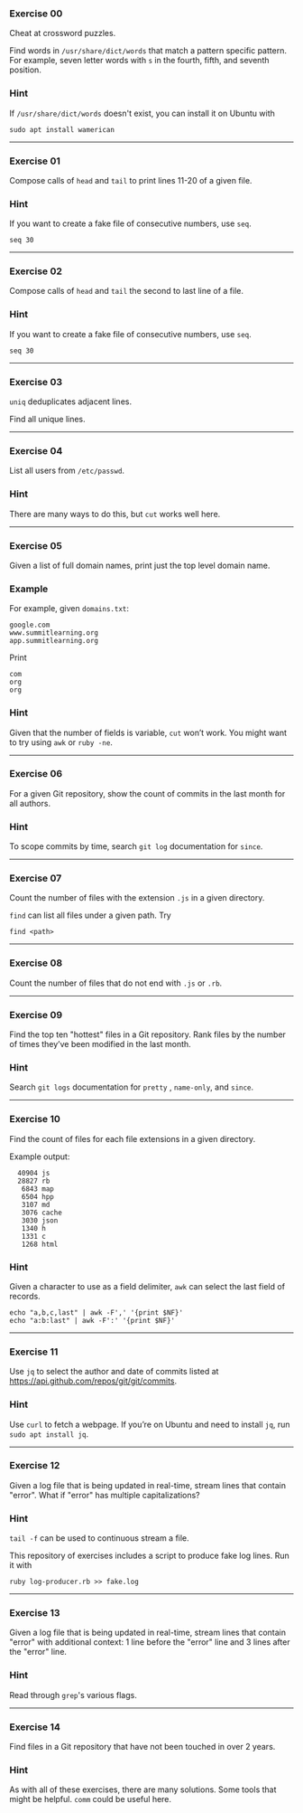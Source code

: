 ### Exercise 00
Cheat at crossword puzzles.

Find words in `/usr/share/dict/words` that match a pattern specific pattern. For example, seven letter words with `s` in the fourth, fifth, and seventh position.

### Hint
If `/usr/share/dict/words` doesn't exist, you can install it on Ubuntu with
```
sudo apt install wamerican
```

---
### Exercise 01
Compose calls of `head` and `tail` to print lines 11-20 of a given file.

### Hint
If you want to create a fake file of consecutive numbers, use `seq`.
```
seq 30
```

---

### Exercise 02
Compose calls of `head` and `tail` the second to last line of a file.

### Hint
If you want to create a fake file of consecutive numbers, use `seq`.
```
seq 30
```

---
### Exercise 03
`uniq` deduplicates adjacent lines.

Find all unique lines.

---
### Exercise 04
List all users from `/etc/passwd`.

### Hint
There are many ways to do this, but `cut` works well here.

---
### Exercise 05
Given a list of full domain names, print just the top level domain name.

### Example
For example, given `domains.txt`:
```
google.com
www.summitlearning.org
app.summitlearning.org
```

Print
```
com
org
org
```

### Hint
Given that the number of fields is variable, `cut` won’t work. You might want to try using `awk` or `ruby -ne`.

---
### Exercise 06
For a given Git repository, show the count of commits in the last month for all authors.

### Hint
To scope commits by time, search `git log` documentation for `since`.

---
### Exercise 07

Count the number of files with the extension `.js` in a given directory.

`find` can list all files under a given path. Try

```
find <path>
```

---
### Exercise 08

Count the number of files that do not end with `.js` or `.rb`.

---

### Exercise 09

Find the top ten "hottest" files in a Git repository. Rank files by the number
of times they’ve been modified in the last month.

### Hint
Search  `git logs`  documentation for `pretty` ,  `name-only`, and `since`.

---
### Exercise 10
Find the count of files for each file extensions in a given directory.

Example output:
```
  40904 js
  28827 rb
   6843 map
   6504 hpp
   3107 md
   3076 cache
   3030 json
   1340 h
   1331 c
   1268 html
```

### Hint
Given a character to use as a field delimiter, `awk` can select the last field
of records.

```
echo "a,b,c,last" | awk -F',' '{print $NF}'
echo "a:b:last" | awk -F':' '{print $NF}'
```

---
### Exercise 11
Use `jq` to select the author and date of commits listed at https://api.github.com/repos/git/git/commits.

### Hint
Use `curl` to fetch a webpage.
If you’re on Ubuntu and need to install `jq`, run `sudo apt install jq`.

---
### Exercise 12
Given a log file that is being updated in real-time, stream lines that contain
"error". What if "error" has multiple capitalizations?


### Hint
`tail -f` can be used to continuous stream a file.

This repository of exercises includes a script to produce fake log lines. Run
it with

```
ruby log-producer.rb >> fake.log
```

---
### Exercise 13
Given a log file that is being updated in real-time, stream lines that contain
"error" with additional context: 1 line before the "error" line and 3 lines
after the "error" line.


### Hint
Read through `grep`'s various flags.

---
### Exercise 14
Find files in a Git repository that have not been touched in over 2 years.


### Hint
As with all of these exercises, there are many solutions. Some tools that
might be helpful. `comm` could be useful here.


